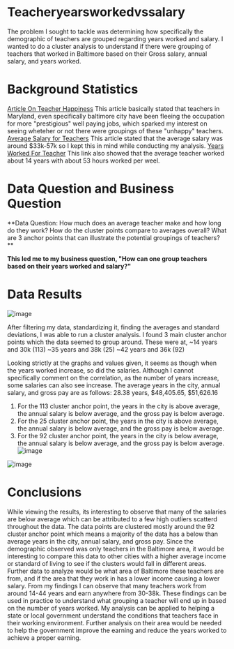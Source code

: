 # Teacheryearsworkedvssalary
The problem I sought to tackle was determining how specifically the demographic of teachers are grouped regarding years worked and salary. I wanted to do a cluster analysis to understand if there were grouping of teachers that worked in Baltimore based on their Gross salary, annual salary, and years worked.

# Background Statistics
[Article On Teacher Happiness](https://www.baltimoresun.com/education/bs-md-teacher-turnover-20190903-fk72wh2w4vbcfiyxwprhdxzvzy-story.html)
This article basically stated that teachers in Maryland, even specifically baltimore city have been fleeing the occupation for more "prestigious" well paying jobs, which sparked my interest on seeing wheteher or not there were groupings of these "unhappy" teachers. 
[Average Salary for Teachers](https://www.glassdoor.com/Salaries/baltimore-teacher-salary-SRCH_IL.0,9_IM63_KO10,17.htm)
This article stated that the average salary was around $33k-57k so I kept this in mind while conducting my analysis. 
[Years Worked For Teacher](https://www.nea.org/advocating-for-change/new-from-nea/who-average-us-teacher)
This link also showed that the average teacher worked about 14 years with about 53 hours worked per weel.
# Data Question and Business Question
**Data Question: How much does an average teacher make and how long do they work?
How do the cluster points compare to averages overall?
What are 3 anchor points that can illustrate the potential groupings of teachers?
**

**This led me to my business question, "How can one group teachers based on their years worked and salary?"**

# Data Results
![image](https://user-images.githubusercontent.com/78445017/111937758-d05aa780-8a9e-11eb-99f9-16bb4a2d5a61.png)

After filtering my data, standardizing it, finding the averages and standard deviations, I was able to run a cluster analysis. I found 3 main cluster anchor points which the data seemed to group around. These were at,
~14 years and 30k (113)
~35 years and 38k (25)
~42 years and 36k (92)

Looking strictly at the graphs and values given, it seems as though when the years worked increase, so did the salaries. Although I cannot specifically comment on the correlation, as the number of years increase, some salaries can also see increase. The average years in the city, annual salary, and gross pay are as follows:
28.38 years, $48,405.65, $51,626.16



1. For the 113 cluster anchor point, the years in the city is above average, the annual salary is below average, and the gross pay is below average.
2. For the 25 cluster anchor point, the years in the city is above average, the annual salary is below average, and the gross pay is below average.
3. For the 92 cluster anchor point, the years in the city is below average, the annual salary is below average, and the gross pay is below average. 
![image](https://user-images.githubusercontent.com/78445017/111937956-4828d200-8a9f-11eb-95d0-d0c8a2615547.png)

![image](https://user-images.githubusercontent.com/78445017/111937874-20d20500-8a9f-11eb-979d-77c2631b8bb3.png)

# Conclusions
While viewing the results, its interesting to observe that many of the salaries are below average which can be attributed to a few high outliers scatterd throughout the data. The data points are clustered mostly around the 92 cluster anchor point which means a majority of the data has a below than average years in the city, annual salary, and gross pay. Since the demographic observed was only teachers in the Baltimore area, it would be interesting to compare this data to other cities with a higher average income or standard of living to see if the clusters would fall in different areas. Further data to analyze would be what area of Baltimore these teachers are from, and if the area that they work in has a lower income causing a lower salary. 
From my findings I can observe that many teachers work from around 14-44 years and earn anywhere from 30-38k. These findings can be used in practice to understand what grouping a teacher will end up in based on the number of years worked. My analysis can be applied to helping a state or local government understand the conditions that teachers face in their working environment. Further analysis on their area would be needed to help the government improve the earning and reduce the years worked to achieve a proper earning.

